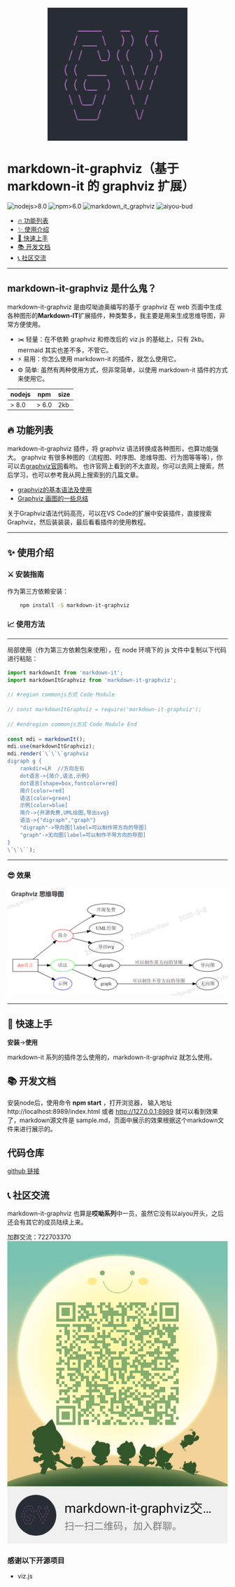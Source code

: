 <p align="center">
    <img src="./sources/logo.png" alt="Image" width="320" height="304"/>
</p>

# markdown-it-graphviz（基于 markdown-it 的 graphviz 扩展）

![nodejs>8.0](https://img.shields.io/badge/nodejs-%3E%208.0-brightgreen.svg?id=markdown-it-graphviz)
![npm>6.0](https://img.shields.io/badge/npm-%20%3E%206.0-brightgreen.svg?id=markdown-it-graphviz)
![markdown_it_graphviz](https://img.shields.io/badge/markdown_it_graphviz-1.0.0-brightgreen.svg?id=markdown-it-graphviz)
![aiyou-bud](https://img.shields.io/badge/aiyou-bud-brightgreen.svg?id=markdown-it-graphviz)

- [🔥 功能列表](#功能列表)
- [✨ 使用介绍](#使用介绍)
- [🚀 快速上手](#快速上手)
- [📚 开发文档](#开发文档)
- [📞 社区交流](#社区交流)

---

## markdown-it-graphviz 是什么鬼？

markdown-it-graphviz 是由哎呦迪奥编写的基于 graphviz 在 web 页面中生成各种图形的**Markdown-IT**扩展插件，种类繁多，我主要是用来生成思维导图，非常方便使用。

- ✂️ 轻量：在不依赖 graphviz 和修改后的 viz.js 的基础上，只有 2kb。mermaid 其实也差不多，不管它。
- ⚡ 易用：你怎么使用 markdown-it 的插件，就怎么使用它。
- ⚙️️ 简单: 虽然有两种使用方式，但非常简单，以使用 markdown-it 插件的方式来使用它。

| nodejs | npm   | size |
| ------ | ----- | ---- |
| > 8.0  | > 6.0 | 2kb  |

## 🔥 功能列表

markdown-it-graphviz 插件，将 graphviz 语法转换成各种图形，也算功能强大。
graphviz 有很多种图的（流程图、时序图、思维导图、行为图等等等），你可以去[graphviz官网](http://www.graphviz.org/documentation/)看哟。
也许官网上看到的不太直观，你可以去网上搜索，然后学习，也可以参考我从网上搜索到的几篇文章。

- [graphviz的基本语法及使用](https://blog.csdn.net/mouday/article/details/80902992?depth_1-utm_source=distribute.pc_relevant.none-task&utm_source=distribute.pc_relevant.none-task)
- [Graphviz 画图的一些总结](https://www.cnblogs.com/shuqin/p/11897207.html)

关于Graphviz语法代码高亮，可以在VS Code的扩展中安装插件，直接搜索 Graphviz，然后装装装，最后看看插件的使用教程。

---

## ✨ 使用介绍

### ⚔️ 安装指南

作为第三方依赖安装：

```bash
    npm install -S markdown-it-graphviz
```

### 📈 使用方法

---

局部使用（作为第三方依赖包来使用），在 node 环境下的 js 文件中复制以下代码进行粘贴：

```javascript
import markdownIt from 'markdown-it';
import markdownItGraphviz from 'markdown-it-graphviz';

// #region commonjs方式 Code Module

// const markdownItGraphviz = require('markdown-it-graphviz');

// #endregion commonjs方式 Code Module End

const mdi = markdownIt();
mdi.use(markdownItGraphviz);
mdi.render(`\`\`\`graphviz
digraph g {
	rankdir=LR  //方向左右
	dot语言->{简介,语法,示例}
	dot语言[shape=box,fontcolor=red]
	简介[color=red]
	语法[color=green]
	示例[color=blue]
	简介->{开源免费,UML绘图,导出svg}
	语法->{"digraph","graph"}
	"digraph"->导向图[label=可以制作带方向的导图]
	"graph"->无向图[label=可以制作不带方向的导图]
}
\`\`\``);
```

---

### 😎 效果

![思维导图](./sources/20200308071434.png)

---

## 🚀 快速上手

**安装**->**使用**

markdown-it 系列的插件怎么使用的，markdown-it-graphviz 就怎么使用。

## 📚 开发文档

安装node后，使用命令 **npm start** ，打开浏览器，
输入地址 http://localhost:8989/index.html 或者 http://127.0.0.1:8989
就可以看到效果了，markdown源文件是 sample.md，页面中展示的效果根据这个markdown文件来进行展示的。


## 代码仓库

[github 链接](https://github.com/aiyoudiao/markdown-it-graphviz)

## 📞 社区交流

markdown-it-graphviz 也算是**哎呦系列**中一员，虽然它没有以aiyou开头，之后还会有其它的成员陆续上来。

加群交流：722703370
![qq群](./sources/20200228230627.png)

### 感谢以下开源项目

- viz.js
